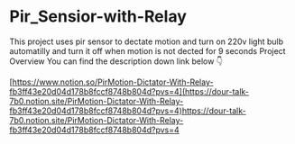 # Pir_Sensior-with-Relay
This project uses pir sensor to dectate motion and turn on 220v light bulb automatilly and turn it off when motion is not dected for 9 seconds 
Project Overview
You can find the description down link below 👇

[https://www.notion.so/PirMotion-Dictator-With-Relay-fb3ff43e20d04d178b8fccf8748b804d?pvs=4](https://dour-talk-7b0.notion.site/PirMotion-Dictator-With-Relay-fb3ff43e20d04d178b8fccf8748b804d?pvs=4)https://dour-talk-7b0.notion.site/PirMotion-Dictator-With-Relay-fb3ff43e20d04d178b8fccf8748b804d?pvs=4
